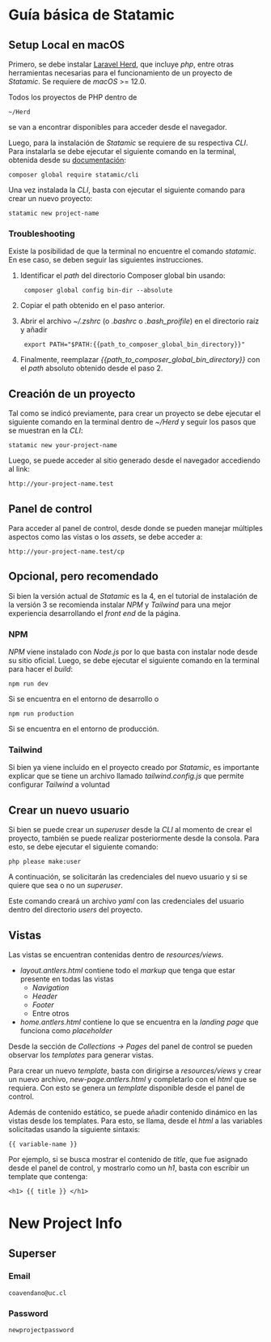 # Guía básica de Statamic

## Setup Local en macOS

Primero, se debe instalar [Laravel Herd](https://herd.laravel.com), que incluye *php*, entre otras herramientas necesarias para el funcionamiento de un proyecto de *Statamic*. Se requiere de *macOS* >= 12.0.

Todos los proyectos de PHP dentro de 

	~/Herd 

se van a encontrar disponibles para acceder desde el navegador. 

Luego, para la instalación de *Statamic* se requiere de su respectiva *CLI*. Para instalarla se debe ejecutar el siguiente comando en la terminal, obtenida desde su [documentación](https://statamic.dev/installing/laravel-herd#install-laravel-herd):

	composer global require statamic/cli

Una vez instalada la *CLI*, basta con ejecutar el siguiente comando para crear un nuevo proyecto:

	statamic new project-name

### Troubleshooting

Existe la posibilidad de que la terminal no encuentre el comando *statamic*. En ese caso, se deben seguir las siguientes instrucciones.

1. Identificar el *path* del directorio Composer global bin usando:

		composer global config bin-dir --absolute

2. Copiar el path obtenido en el paso anterior.
3. Abrir el archivo *~/.zshrc* (o *.bashrc* o *.bash_proifile*) en el directorio raíz y añadir

		export PATH="$PATH:{{path_to_composer_global_bin_directory}}"

4. Finalmente, reemplazar *{{path_to_composer_global_bin_directory}}* con el *path* absoluto obtenido desde el paso 2.

## Creación de un proyecto

Tal como se indicó previamente, para crear un proyecto se debe ejecutar el siguiente comando en la terminal dentro de *~/Herd* y seguir los pasos que se muestran en la *CLI*:

	statamic new your-project-name

Luego, se puede acceder al sitio generado desde el navegador accediendo al link:

	http://your-project-name.test

## Panel de control

Para acceder al panel de control, desde donde se pueden manejar múltiples aspectos como las vistas o los *assets*, se debe acceder a:

	http://your-project-name.test/cp
## Opcional, pero recomendado
Si bien la versión actual de *Statamic* es la 4, en el tutorial de instalación de la versión 3 se recomienda instalar *NPM* y *Tailwind* para una mejor experiencia desarrollando el *front end* de la página.

### NPM

*NPM* viene instalado con *Node.js* por lo que basta con instalar node desde su sitio oficial.
Luego, se debe ejecutar el siguiente comando en la terminal para hacer el *build*:

	npm run dev

Si se encuentra en el entorno de desarrollo o

	npm run production

Si se encuentra en el entorno de producción.

### Tailwind

Si bien ya viene incluido en el proyecto creado por *Statamic*, es importante explicar que se tiene un archivo llamado *tailwind.config.js* que permite configurar *Tailwind* a voluntad

## Crear un nuevo usuario

Si bien se puede crear un *superuser* desde la *CLI* al momento de crear el proyecto, también se puede realizar posteriormente desde la consola. Para esto, se debe ejecutar el siguiente comando:

	php please make:user

A continuación, se solicitarán las credenciales del nuevo usuario y si se quiere que sea o no un *superuser*.

Este comando creará un archivo *yaml* con las credenciales del usuario dentro del directorio *users* del proyecto.

## Vistas

Las vistas se encuentran contenidas dentro de *resources/views*.

- *layout.antlers.html* contiene todo el *markup* que tenga que estar presente en todas las vistas
	- *Navigation*
	- *Header*
	- *Footer*
	- Entre otros
- *home.antlers.html* contiene lo que se encuentra en la *landing page* que funciona como *placeholder*

Desde la sección de *Collections -> Pages* del panel de control se pueden observar los *templates* para generar vistas.

Para crear un nuevo *template*, basta con dirigirse a *resources/views* y crear un nuevo archivo, *new-page.antlers.html* y completarlo con el *html* que se requiera. Con esto se genera un *template* disponible desde el panel de control.

Además de contenido estático, se puede añadir contenido dinámico en las vistas desde los templates. Para esto, se llama, desde el *html* a las variables solicitadas usando la siguiente sintaxis:

	{{ variable-name }}

Por ejemplo, si se busca mostrar el contenido de *title*, que fue asignado desde el panel de control, y mostrarlo como un *h1*, basta con escribir un template que contenga:

	<h1> {{ title }} </h1>


# New Project Info

## Superser 

### Email

	coavendano@uc.cl

### Password

	newprojectpassword
